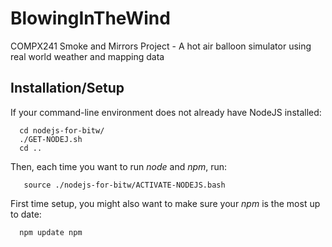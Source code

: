 # BlowingInTheWind

COMPX241 Smoke and Mirrors Project - A hot air balloon simulator using real world weather and mapping data


## Installation/Setup

If your command-line environment does not already have NodeJS installed:

```
  cd nodejs-for-bitw/
  ./GET-NODEJ.sh
  cd ..
```

Then, each time you want to run _node_ and _npm_, run:
```
   source ./nodejs-for-bitw/ACTIVATE-NODEJS.bash
```

First time setup, you might also want to make sure your _npm_ is the most
up to date:
```
  npm update npm
```

